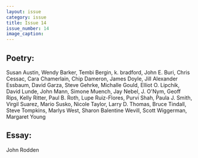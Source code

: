 ```yaml
---
layout: issue
category: issue
title: Issue 14
issue_number: 14
image_caption: 
---
```


## Poetry:

Susan Austin, Wendy Barker, Tembi Bergin, k. bradford, John E. Buri, Chris Cessac, Cara Chamerlain, Chip Dameron, James Doyle, Jill Alexander Essbaum, David Garza, Steve Gehrke, Michalle Gould, Elliot O. Lipchik, David Lunde, John Mann, Simone Muench, Jay Nebel, J. O'Nym, Geoff Rips, Kelly Ritter, Paul B. Roth, Lupe Ruiz-Flores, Purvi Shah, Paula J. Smith, Virgil Suarez, Mario Susko, Nicole Taylor, Larry D. Thomas, Bruce Tindall, Steve Tompkins, Marlys West, Sharon Balentine Wevill, Scott Wiggerman, Margaret Young 

## Essay:

John Rodden  